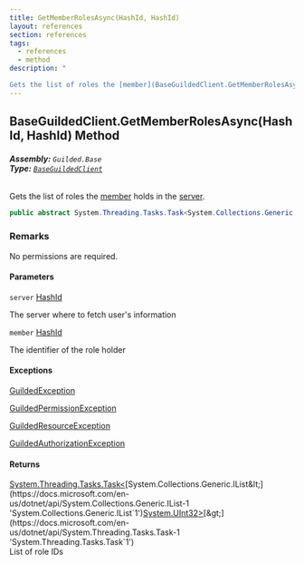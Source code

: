 ```yaml
---
title: GetMemberRolesAsync(HashId, HashId)
layout: references
section: references
tags:
  - references
  - method
description: "

Gets the list of roles the [member](BaseGuildedClient.GetMemberRolesAsync(HashId,HashId).md#Guilded.Base.BaseGuildedClient.GetMemberRolesAsync(Guilded.Base.HashId,Guilded.Base.HashId).member 'Guilded.Base.BaseGuildedClient.GetMemberRolesAsync(Guilded.Base.HashId, Guilded.Base.HashId).member') holds in the [server](BaseGuildedClient.GetMemberRolesAsync(HashId,HashId).md#Guilded.Base.BaseGuildedClient.GetMemberRolesAsync(Guilded.Base.HashId,Guilded.Base.HashId).server 'Guilded.Base.BaseGuildedClient.GetMemberRolesAsync(Guilded.Base.HashId, Guilded.Base.HashId).server')."
---
```


## BaseGuildedClient.GetMemberRolesAsync(HashId, HashId) Method
###### **Assembly:** `Guilded.Base`<br/>**Type:** [`BaseGuildedClient`](BaseGuildedClient.md 'Guilded.Base.BaseGuildedClient')

Gets the list of roles the [member](BaseGuildedClient.GetMemberRolesAsync(HashId,HashId).md#Guilded.Base.BaseGuildedClient.GetMemberRolesAsync(Guilded.Base.HashId,Guilded.Base.HashId).member 'Guilded.Base.BaseGuildedClient.GetMemberRolesAsync(Guilded.Base.HashId, Guilded.Base.HashId).member') holds in the [server](BaseGuildedClient.GetMemberRolesAsync(HashId,HashId).md#Guilded.Base.BaseGuildedClient.GetMemberRolesAsync(Guilded.Base.HashId,Guilded.Base.HashId).server 'Guilded.Base.BaseGuildedClient.GetMemberRolesAsync(Guilded.Base.HashId, Guilded.Base.HashId).server').

```csharp
public abstract System.Threading.Tasks.Task<System.Collections.Generic.IList<uint>> GetMemberRolesAsync(Guilded.Base.HashId server, Guilded.Base.HashId member);
```

### Remarks
  
No permissions are required.
#### Parameters

<a name='Guilded.Base.BaseGuildedClient.GetMemberRolesAsync(Guilded.Base.HashId,Guilded.Base.HashId).server'></a>

`server` [HashId](HashId.md 'Guilded.Base.HashId')

The server where to fetch user's information

<a name='Guilded.Base.BaseGuildedClient.GetMemberRolesAsync(Guilded.Base.HashId,Guilded.Base.HashId).member'></a>

`member` [HashId](HashId.md 'Guilded.Base.HashId')

The identifier of the role holder

#### Exceptions

[GuildedException](GuildedException.md 'Guilded.Base.GuildedException')

[GuildedPermissionException](GuildedPermissionException.md 'Guilded.Base.GuildedPermissionException')

[GuildedResourceException](GuildedResourceException.md 'Guilded.Base.GuildedResourceException')

[GuildedAuthorizationException](GuildedAuthorizationException.md 'Guilded.Base.GuildedAuthorizationException')

#### Returns
[System.Threading.Tasks.Task&lt;](https://docs.microsoft.com/en-us/dotnet/api/System.Threading.Tasks.Task-1 'System.Threading.Tasks.Task`1')[System.Collections.Generic.IList&lt;](https://docs.microsoft.com/en-us/dotnet/api/System.Collections.Generic.IList-1 'System.Collections.Generic.IList`1')[System.UInt32](https://docs.microsoft.com/en-us/dotnet/api/System.UInt32 'System.UInt32')[&gt;](https://docs.microsoft.com/en-us/dotnet/api/System.Collections.Generic.IList-1 'System.Collections.Generic.IList`1')[&gt;](https://docs.microsoft.com/en-us/dotnet/api/System.Threading.Tasks.Task-1 'System.Threading.Tasks.Task`1')  
List of role IDs